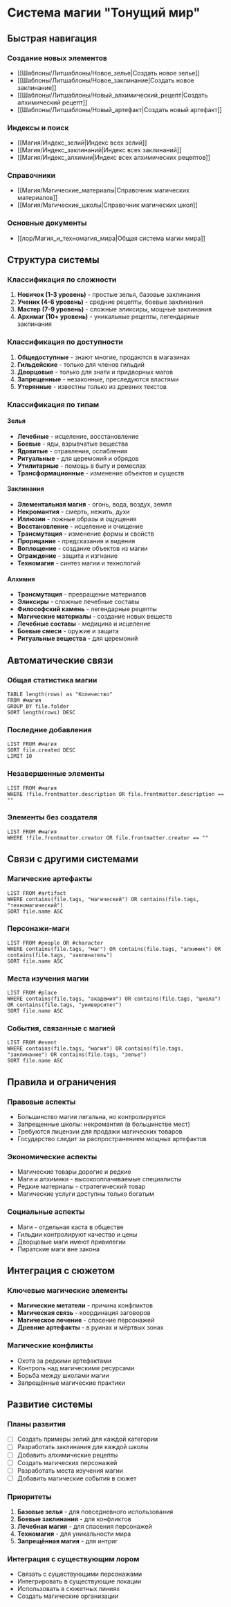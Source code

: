 ﻿---
created: "2025-01-27"
name: "Система магии"
type: "навигация"
tags: [магия, система, навигация]
---

# Система магии "Тонущий мир"

## Быстрая навигация

### Создание новых элементов
- [[Шаблоны/Литшаблоны/Новое_зелье|Создать новое зелье]]
- [[Шаблоны/Литшаблоны/Новое_заклинание|Создать новое заклинание]]
- [[Шаблоны/Литшаблоны/Новый_алхимический_рецепт|Создать алхимический рецепт]]
- [[Шаблоны/Литшаблоны/Новый_артефакт|Создать новый артефакт]]

### Индексы и поиск
- [[Магия/Индекс_зелий|Индекс всех зелий]]
- [[Магия/Индекс_заклинаний|Индекс всех заклинаний]]
- [[Магия/Индекс_алхимии|Индекс всех алхимических рецептов]]

### Справочники
- [[Магия/Магические_материалы|Справочник магических материалов]]
- [[Магия/Магические_школы|Справочник магических школ]]

### Основные документы
- [[лор/Магия_и_техномагия_мира|Общая система магии мира]]

## Структура системы

### Классификация по сложности
1. **Новичок (1-3 уровень)** - простые зелья, базовые заклинания
2. **Ученик (4-6 уровень)** - средние рецепты, боевые заклинания
3. **Мастер (7-9 уровень)** - сложные эликсиры, мощные заклинания
4. **Архимаг (10+ уровень)** - уникальные рецепты, легендарные заклинания

### Классификация по доступности
1. **Общедоступные** - знают многие, продаются в магазинах
2. **Гильдейские** - только для членов гильдий
3. **Дворцовые** - только для знати и придворных магов
4. **Запрещенные** - незаконные, преследуются властями
5. **Утерянные** - известны только из древних текстов

### Классификация по типам

#### Зелья
- **Лечебные** - исцеление, восстановление
- **Боевые** - яды, взрывчатые вещества
- **Ядовитые** - отравления, ослабления
- **Ритуальные** - для церемоний и обрядов
- **Утилитарные** - помощь в быту и ремеслах
- **Трансформационные** - изменение объектов и существ

#### Заклинания
- **Элементальная магия** - огонь, вода, воздух, земля
- **Некромантия** - смерть, нежить, духи
- **Иллюзии** - ложные образы и ощущения
- **Восстановление** - исцеление и очищение
- **Трансмутация** - изменение формы и свойств
- **Прорицание** - предсказания и видения
- **Воплощение** - создание объектов из магии
- **Ограждение** - защита и изгнание
- **Техномагия** - синтез магии и технологий

#### Алхимия
- **Трансмутация** - превращение материалов
- **Эликсиры** - сложные лечебные составы
- **Философский камень** - легендарные рецепты
- **Магические материалы** - создание новых веществ
- **Лечебные составы** - медицина и исцеление
- **Боевые смеси** - оружие и защита
- **Ритуальные вещества** - для церемоний

## Автоматические связи

### Общая статистика магии
```dataview
TABLE length(rows) as "Количество"
FROM #магия
GROUP BY file.folder
SORT length(rows) DESC
```

### Последние добавления
```dataview
LIST FROM #магия
SORT file.created DESC
LIMIT 10
```

### Незавершенные элементы
```dataview
LIST FROM #магия
WHERE !file.frontmatter.description OR file.frontmatter.description == ""
```

### Элементы без создателя
```dataview
LIST FROM #магия
WHERE !file.frontmatter.creator OR file.frontmatter.creator == ""
```

## Связи с другими системами

### Магические артефакты
```dataview
LIST FROM #artifact
WHERE contains(file.tags, "магический") OR contains(file.tags, "техномагический")
SORT file.name ASC
```

### Персонажи-маги
```dataview
LIST FROM #people OR #character
WHERE contains(file.tags, "маг") OR contains(file.tags, "алхимик") OR contains(file.tags, "заклинатель")
SORT file.name ASC
```

### Места изучения магии
```dataview
LIST FROM #place
WHERE contains(file.tags, "академия") OR contains(file.tags, "школа") OR contains(file.tags, "университет")
SORT file.name ASC
```

### События, связанные с магией
```dataview
LIST FROM #event
WHERE contains(file.tags, "магия") OR contains(file.tags, "заклинание") OR contains(file.tags, "зелье")
SORT file.name ASC
```

## Правила и ограничения

### Правовые аспекты
- Большинство магии легальна, но контролируется
- Запрещенные школы: некромантия (в большинстве мест)
- Требуются лицензии для продажи магических товаров
- Государство следит за распространением мощных артефактов

### Экономические аспекты
- Магические товары дорогие и редкие
- Маги и алхимики - высокооплачиваемые специалисты
- Редкие материалы - стратегический товар
- Магические услуги доступны только богатым

### Социальные аспекты
- Маги - отдельная каста в обществе
- Гильдии контролируют качество и цены
- Дворцовые маги имеют привилегии
- Пиратские маги вне закона

## Интеграция с сюжетом

### Ключевые магические элементы
- **Магические метатели** - причина конфликтов
- **Магическая связь** - координация заговоров
- **Магическое лечение** - спасение персонажей
- **Древние артефакты** - в руинах и мёртвых зонах

### Магические конфликты
- Охота за редкими артефактами
- Контроль над магическими ресурсами
- Борьба между школами магии
- Запрещённые магические практики

## Развитие системы

### Планы развития
- [ ] Создать примеры зелий для каждой категории
- [ ] Разработать заклинания для каждой школы
- [ ] Добавить алхимические рецепты
- [ ] Создать магических персонажей
- [ ] Разработать места изучения магии
- [ ] Добавить магические события в сюжет

### Приоритеты
1. **Базовые зелья** - для повседневного использования
2. **Боевые заклинания** - для конфликтов
3. **Лечебная магия** - для спасения персонажей
4. **Техномагия** - для уникальности мира
5. **Запрещённая магия** - для интриг

### Интеграция с существующим лором
- Связать с существующими персонажами
- Интегрировать в существующие локации
- Использовать в сюжетных линиях
- Создать магические организации 
